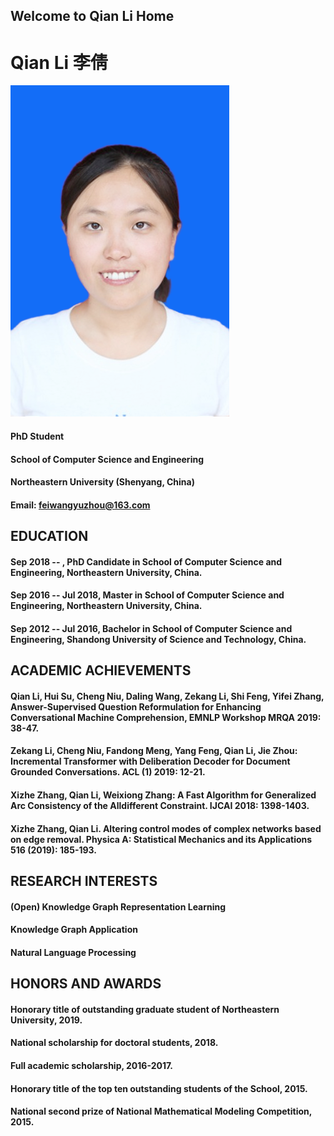 ## Welcome to Qian Li Home
<!-- <table border="0"> -->
<!--   <tr>
    <td width="75%">
      <h1>Qian Li 李倩</h1>
      <p><b>PhD Student</b></p>
      <p><b>School of Computer Science and Engineering</b></p>
      <p><b>Northeastern University (Shenyang, China)</b></p>
      <p><b>Email: feiwangyuzhou@163.com</b></p>
    </td> -->
<!--     <td width="25%">
      <p>
      <img src="/liqian.jpg" width="100%" /> 
      </p>
    </td> -->
<!--   </tr>
</table> -->

# Qian Li 李倩
![](/liqian.jpg)


#### PhD Student
#### School of Computer Science and Engineering
#### Northeastern University (Shenyang, China)
#### Email: feiwangyuzhou@163.com

## EDUCATION
#### Sep 2018 -- , PhD Candidate in School of Computer Science and Engineering, Northeastern University, China.
#### Sep 2016 -- Jul 2018, Master in School of Computer Science and Engineering, Northeastern University, China.
#### Sep 2012 -- Jul 2016, Bachelor in School of Computer Science and Engineering, Shandong University of Science and Technology, China.

## ACADEMIC ACHIEVEMENTS
#### Qian Li, Hui Su, Cheng Niu, Daling Wang, Zekang Li, Shi Feng, Yifei Zhang, Answer-Supervised Question Reformulation for Enhancing Conversational Machine Comprehension, EMNLP Workshop MRQA 2019: 38-47.
#### Zekang Li, Cheng Niu, Fandong Meng, Yang Feng, Qian Li, Jie Zhou: Incremental Transformer with Deliberation Decoder for Document Grounded Conversations. ACL (1) 2019: 12-21.
#### Xizhe Zhang, Qian Li, Weixiong Zhang: A Fast Algorithm for Generalized Arc Consistency of the Alldifferent Constraint. IJCAI 2018: 1398-1403.
#### Xizhe Zhang, Qian Li. Altering control modes of complex networks based on edge removal. Physica A: Statistical Mechanics and its Applications 516 (2019): 185-193.


## RESEARCH INTERESTS
#### (Open) Knowledge Graph Representation Learning
#### Knowledge Graph Application
#### Natural Language Processing


## HONORS AND AWARDS
#### Honorary title of outstanding graduate student of Northeastern University, 2019.
#### National scholarship for doctoral students, 2018.
#### Full academic scholarship, 2016-2017.
#### Honorary title of the top ten outstanding students of the School, 2015.
#### National second prize of National Mathematical Modeling Competition, 2015.




